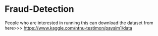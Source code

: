 # Fraud-Detection
People who are interested in running this can download the dataset from here>>>
https://www.kaggle.com/ntnu-testimon/paysim1/data
